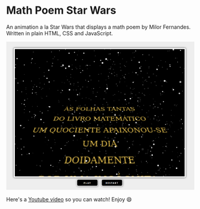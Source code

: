 # Math Poem Star Wars

An animation a la Star Wars that displays a math poem by Milor Fernandes. Written in plain HTML, CSS and JavaScript.

![Math Poem Star Wars Preview 1](./preview1.png)

Here's a [Youtube video](https://www.youtube.com/watch?v=Y1VNY05JX1k) so you can watch! Enjoy :smile:

